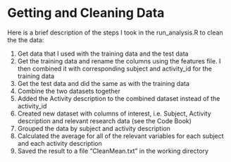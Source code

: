 # Getting and Cleaning Data


Here is a brief description of the steps I took in the run_analysis.R to clean the the data:
1. Get data that I used with the training data and the test data
2. Get the training data and rename the columns using the features file.  I then combined it with corresponding subject and activity_id for the training data
3. Get the test data and did the same as with the training data
4. Combine the two datasets together
5. Added the Activity description to the combined dataset instead of the activity_id
6. Created new dataset with columns of interest, i.e. Subject, Activity description and relevant research data (see the Code Book)
7. Grouped the data by subject and activity description
8. Calculated the average for all of the relevant variables for each subject and each activity description
9. Saved the result to a file “CleanMean.txt” in the working directory
